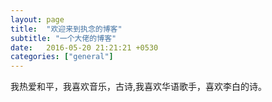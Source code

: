 ```yaml
---
layout: page
title:  "欢迎来到执念的博客"
subtitle: "一个大佬的博客"
date:   2016-05-20 21:21:21 +0530
categories: ["general"]
---
```

我热爱和平，我喜欢音乐，古诗,我喜欢华语歌手，喜欢李白的诗。

[jekyll-docs]: http://jekyllrb.com/docs/home
[jekyll-gh]:   https://github.com/jekyll/jekyll
[jekyll-talk]: https://talk.jekyllrb.com/
